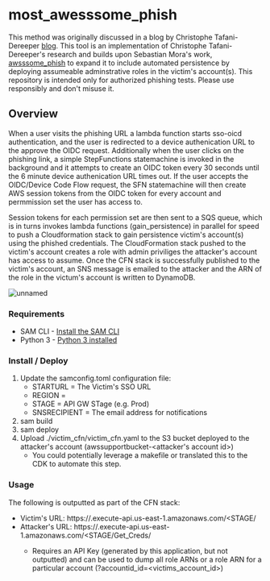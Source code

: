 # most_awesssome_phish

This method was originally discussed in a blog by Christophe Tafani-Dereeper [blog](https://blog.christophetd.fr/phishing-for-aws-credentials-via-aws-sso-device-code-authentication/). This tool is an implementation of Christophe Tafani-Dereeper's research and builds upon Sebastian Mora's work, [awsssome_phish](https://github.com/sebastian-mora/awsssome_phish#awsssome_phish) to expand it to include automated persistence by deploying assumeable adminstrative roles in the victim's account(s). This repository is intended only for authorized phishing tests. Please use responsibly and don't misuse it. 

## Overview

When a user visits the phishing URL a lambda function starts sso-oicd authentication, and the user is redirected to a device authenication URL to the approve the OIDC request.  Additionally when the user clicks on the phishing link, a simple StepFunctions statemachine is invoked in the background and it attempts to create an OIDC token every 30 seconds until the 6 minute device authenication URL times out.  If the user accepts the OIDC/Device Code Flow request, the SFN statemachine will then create AWS session tokens from the OIDC token for every account and permmission set the user has access to.

Session tokens for each permission set are then sent to a SQS queue, which is in turns invokes lambda functions (gain_persistence) in parallel for speed to push a Cloudformation stack to gain persistence victim's account(s) using the phished credentials.  The CloudFormation stack pushed to the victim's account creates a role with admin priviliges the attacker's account has access to assume.  Once the CFN stack is successfully published to the victim's account, an SNS message is emailed to the attacker and the ARN of the role in the victum's account is written to DynamoDB.

![unnamed](https://github.com/chuckiewonder/most_awsssome_phish/assets/11650102/173ce411-8d36-487b-9d9c-5d451cf64d12)


### Requirements

* SAM CLI - [Install the SAM CLI](https://docs.aws.amazon.com/serverless-application-model/latest/developerguide/serverless-sam-cli-install.html)
* Python 3 - [Python 3 installed](https://www.python.org/downloads/)


### Install / Deploy

1. Update the samconfig.toml configuration file:
    - STARTURL = The Victim's SSO URL
    - REGION = <Region>
    - STAGE = API GW STage (e.g. Prod)
    - SNSRECIPIENT = The email address for notifications
1. sam build
1. sam deploy
1. Upload ./victim_cfn/victim_cfn.yaml to the S3 bucket deployed to the attacker's account (awssupportbucket-<attacker's account id>)
    - You could potentially leverage a makefile or translated this to the CDK to automate this step.

### Usage

The following is outputted as part of the CFN stack:

- Victim's URL: https://<API GW ID>.execute-api.us-east-1.amazonaws.com/<STAGE/
- Attacker's URL: https://<API GW ID>.execute-api.us-east-1.amazonaws.com/<STAGE/Get_Creds/
    - Requires an API Key (generated by this application, but not outputted) and can be used to dump all role ARNs or a role ARN for a particular account (?accountid_id=<victims_account_id>)
